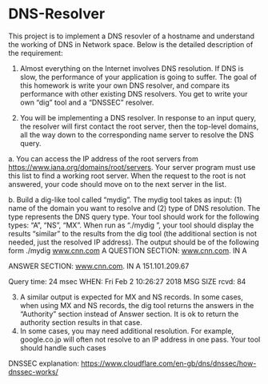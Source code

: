# DNS-Resolver
This project is to implement a DNS resovler of a hostname and understand the working of DNS in Network space. Below is the detailed description of the requirement:

1. Almost everything on the Internet involves DNS resolution. If DNS is slow, the
performance of your application is going to suffer. The goal of this homework is write
your own DNS resolver, and compare its performance with other existing DNS resolvers.
You get to write your own “dig” tool and a “DNSSEC” resolver.

2. You will be implementing a DNS resolver. In response to an input query, the resolver will
first contact the root server, then the top-level domains, all the way down to the
corresponding name server to resolve the DNS query.

a. You can access the IP address of the root servers from
https://www.iana.org/domains/root/servers. Your server program must use this
list to find a working root server. When the request to the root is not answered,
your code should move on to the next server in the list.

b. Build a dig-like tool called “mydig”. The mydig tool takes as input: (1) name of the
domain you want to resolve and (2) type of DNS resolution. The type represents
the DNS query type. Your tool should work for the following types: “A”, “NS”,
“MX”.
When run as “./mydig <name> <type>”, your tool should display the results
“similar” to the results from the dig tool (the additional section is not needed, just
the resolved IP address).
The output should be of the following form
./mydig www.cnn.com A
QUESTION SECTION:
 www.cnn.com. IN A

 ANSWER SECTION:
 www.cnn.com. IN A 151.101.209.67

 Query time: 24 msec
 WHEN: Fri Feb 2 10:26:27 2018 
 MSG SIZE rcvd: 84

3. A similar output is expected for MX and NS records. In some cases, when using MX
and NS records, the dig tool returns the answers in the “Authority” section instead
of Answer section. It is ok to return the authority section results in that case.
3. In some cases, you may need additional resolution. For example, google.co.jp will
often not resolve to an IP address in one pass. Your tool should handle such cases

DNSSEC explanation: https://www.cloudflare.com/en-gb/dns/dnssec/how-dnssec-works/

